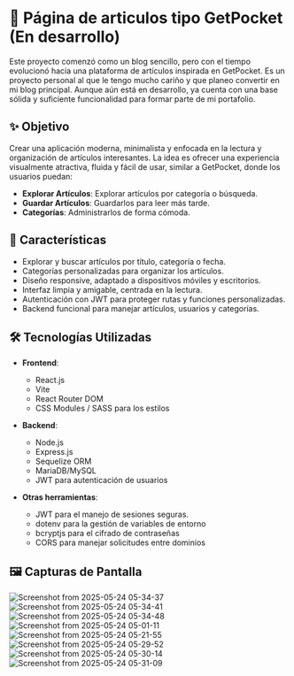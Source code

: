 # 📰 Página de articulos tipo GetPocket (En desarrollo)

Este proyecto comenzó como un blog sencillo, pero con el tiempo evolucionó hacia una plataforma de artículos inspirada en GetPocket. Es un proyecto personal al que le tengo mucho cariño y que planeo convertir en mi blog principal. Aunque aún está en desarrollo, ya cuenta con una base sólida y suficiente funcionalidad para formar parte de mi portafolio.

## ✨ Objetivo

Crear una aplicación moderna, minimalista y enfocada en la lectura y organización de artículos interesantes. La idea es ofrecer una experiencia visualmente atractiva, fluida y fácil de usar, similar a GetPocket, donde los usuarios puedan:

- **Explorar Artículos**: Explorar artículos por categoría o búsqueda.
- **Guardar Artículos**: Guardarlos para leer más tarde.
- **Categorías**: Administrarlos de forma cómoda.

## 🚀 Características

- Explorar y buscar artículos por título, categoría o fecha.
- Categorías personalizadas para organizar los artículos.
- Diseño responsive, adaptado a dispositivos móviles y escritorios.
- Interfaz limpia y amigable, centrada en la lectura.
- Autenticación con JWT para proteger rutas y funciones personalizadas.
- Backend funcional para manejar artículos, usuarios y categorías.

## 🛠️ Tecnologías Utilizadas

- **Frontend**:
  - React.js
  - Vite
  - React Router DOM
  - CSS Modules / SASS para los estilos
 
- **Backend**:
  - Node.js
  - Express.js
  - Sequelize ORM
  - MariaDB/MySQL
  - JWT para autenticación de usuarios
  
- **Otras herramientas**:
  - JWT para el manejo de sesiones seguras.
  - dotenv para la gestión de variables de entorno
  - bcryptjs para el cifrado de contraseñas
  - CORS para manejar solicitudes entre dominios


## 🖼️ Capturas de Pantalla

![Screenshot from 2025-05-24 05-34-37](https://github.com/user-attachments/assets/4bc39845-99b0-46ad-8f24-78a685df2f23)
![Screenshot from 2025-05-24 05-34-41](https://github.com/user-attachments/assets/a0b711f7-c85a-4119-baa6-346460d214c5)
![Screenshot from 2025-05-24 05-34-48](https://github.com/user-attachments/assets/9b6ac104-d337-4ed8-b22d-1aaf3c9253c4)
![Screenshot from 2025-05-24 05-01-11](https://github.com/user-attachments/assets/13a8d4f1-15b0-4110-b2ca-4d2b4eedea39)
![Screenshot from 2025-05-24 05-21-55](https://github.com/user-attachments/assets/1f0a7598-e45c-4a5f-8e3f-b79ff597329d)
![Screenshot from 2025-05-24 05-29-52](https://github.com/user-attachments/assets/ac5fed7e-5ca4-4a6c-b45d-c2ff8710f95d)
![Screenshot from 2025-05-24 05-30-14](https://github.com/user-attachments/assets/fe942ece-89dc-4600-84c0-0f330eb68ca5)
![Screenshot from 2025-05-24 05-31-09](https://github.com/user-attachments/assets/58de2f73-2ef0-4e3f-a57e-4622d54c9442)
